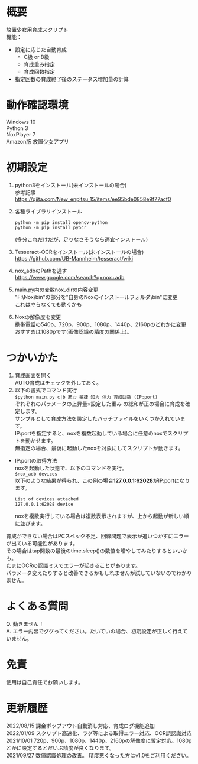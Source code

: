 # 概要
放置少女用育成スクリプト  
機能：  
- 設定に応じた自動育成  
    - C級 or B級
    - 育成重み指定
    - 育成回数指定
- 指定回数の育成終了後のステータス増加量の計算    

# 動作確認環境
Windows 10  
Python 3  
NoxPlayer 7  
Amazon版 放置少女アプリ

# 初期設定
1. python3をインストール(未インストールの場合)  
    参考記事  
    <https://qiita.com/New_enpitsu_15/items/ee95bde0858e9f77acf0>  

2. 各種ライブラリインストール  
    ```
    python -m pip install opencv-python  
    python -m pip install pyocr  
    ```
    (多分これだけだが、足りなさそうなら適宜インストール)

3. Tesseract-OCRをインストール(未インストールの場合)  
    <https://github.com/UB-Mannheim/tesseract/wiki>

4. nox_adbのPathを通す  
    <https://www.google.com/search?q=nox+adb>

5. main.py内の変数nox_dirの内容変更  
    "F:\\Nox\bin"の部分を"自身のNoxのインストールフォルダ\bin"に変更  
    これはやらなくても動くかも


6. Noxの解像度を変更  
    携帯電話の540p、720p、900p、1080p、1440p、2160pのどれかに変更  
    おすすめは1080pです(画像認識の精度の関係上)。    

# つかいかた
1. 育成画面を開く  
    AUTO育成はチェックを外しておく。
2. 以下の書式でコマンド実行  
    `$python main.py c|b 筋力 敏捷 知力 体力 育成回数 (IP:port)`    
    ぞれぞれのパラメータの上昇量×設定した重み の総和が正の場合に育成を確定します。  
    サンプルとして育成方法を設定したバッチファイルをいくつか入れています。  
    IP:portを指定すると、noxを複数起動している場合に任意のnoxでスクリプトを動かせます。  
    無指定の場合、最後に起動したnoxを対象にしてスクリプトが動きます。  

* IP:portの取得方法   
    noxを起動した状態で、以下のコマンドを実行。  
    `$nox_adb devices`  
    以下のような結果が得られ、この例の場合**127.0.0.1:62028**がIP:portになります。  
    ```
    List of devices attached   
    127.0.0.1:62028 device  
    ```
    noxを複数実行している場合は複数表示されますが、上から起動が新しい順に並びます。

育成ができない場合はPCスペック不足、回線問題で表示が追いつかずにエラーが出ている可能性があります。  
その場合はtap関数の最後のtime.sleep()の数値を増やしてみたりするといいかも。  
たまにOCRの認識ミスでエラーが起きることがあります。  
パラメータ変えたりすると改善できるかもしれませんが試していないのでわかりません。

# よくある質問
Q. 動きません！  
A. エラー内容でググってください。たいていの場合、初期設定が正しく行えていません。  

# 免責
使用は自己責任でお願いします。

# 更新履歴
2022/08/15 課金ポップアウト自動消し対応、育成ログ機能追加  
2022/01/09 スクリプト高速化、ラグ等による取得エラー対応、OCR誤認識対応  
2021/10/01 720p、900p、1080p、1440p、2160pの解像度に暫定対応。1080pとかに設定するとだいぶ精度が良くなります。  
2021/09/27 数値認識処理の改善。 精度悪くなった方はv1.0をご利用ください。
